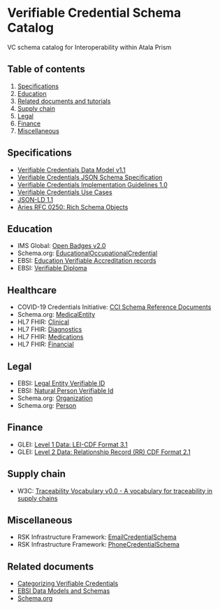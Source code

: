 # Verifiable Credential Schema Catalog
VC schema catalog for Interoperability within Atala Prism

## Table of contents
1. [Specifications](#Specifications)
2. [Education](#Education)
3. [Related documents and tutorials](#Related-documents)
4. [Supply chain](#Supply-chain)
5. [Legal](#Legal)
6. [Finance](#Finance)
7. [Miscellaneous](#Miscellaneous)

## Specifications
- [Verifiable Credentials Data Model v1.1](https://www.w3.org/TR/vc-data-model/)
- [Verifiable Credentials JSON Schema Specification](https://w3c-ccg.github.io/vc-json-schemas/v1/index.html#biblio-json-ld)
- [Verifiable Credentials Implementation Guidelines 1.0](https://w3c.github.io/vc-imp-guide/)
- [Verifiable Credentials Use Cases](https://www.w3.org/TR/vc-use-cases/#dfn-credential-repository)
- [JSON-LD 1.1](https://w3c.github.io/json-ld-syntax/)
- [Aries RFC 0250: Rich Schema Objects](https://github.com/hyperledger/aries-rfcs/tree/main/concepts/0250-rich-schemas)


## Education
- IMS Global: [Open Badges v2.0 ](https://www.imsglobal.org/sites/default/files/Badges/OBv2p0Final/index.html)
- Schema.org: [EducationalOccupationalCredential](https://schema.org/EducationalOccupationalCredential)
- EBSI: [Education Verifiable Accreditation records](https://ec.europa.eu/digital-building-blocks/code/projects/EBSI/repos/json-schema/browse/schemas/ebsi-muti-uni-pilot/education-verifiable-accreditation-records)
- EBSI: [Verifiable Diploma](https://ec.europa.eu/digital-building-blocks/code/projects/EBSI/repos/json-schema/browse/schemas/ebsi-muti-uni-pilot/verifiable-diploma)



## Healthcare
- COVID-19 Credentials Initiative: [CCI Schema Reference Documents](https://drive.google.com/drive/u/1/folders/1h4vF79KzUY6KipBt3A6kMEboiqcSYtv7)
- Schema.org: [MedicalEntity](https://schema.org/MedicalEntity)
- HL7 FHIR: [Clinical](http://hl7.org/fhir/clinicalsummary-module.html)
- HL7 FHIR: [Diagnostics](http://hl7.org/fhir/diagnostics-module.html)
- HL7 FHIR: [Medications](http://hl7.org/fhir/medications-module.html)
- HL7 FHIR: [Financial](http://hl7.org/fhir/financial-module.html)

## Legal
- EBSI: [Legal Entity Verifiable ID](https://ec.europa.eu/digital-building-blocks/code/projects/EBSI/repos/json-schema/browse/schemas/ebsi-vid/legal-entity)
- EBSI: [Natural Person Verifiable Id](https://ec.europa.eu/digital-building-blocks/code/projects/EBSI/repos/json-schema/browse/schemas/ebsi-vid/natural-person)
- Schema.org: [Organization](https://schema.org/Organization)
- Schema.org: [Person](https://schema.org/Person)


## Finance
- GLEI: [Level 1 Data: LEI-CDF Format 3.1](https://www.gleif.org/en/about-lei/common-data-file-format/current-versions/level-1-data-lei-cdf-3-1-format)
- GLEI: [Level 2 Data: Relationship Record (RR) CDF Format 2.1](https://www.gleif.org/en/about-lei/common-data-file-format/current-versions/level-2-data-relationship-record-rr-cdf-2-1-format)


## Supply chain
- W3C: [Traceability Vocabulary v0.0 - A vocabulary for traceability in supply chains](https://w3c-ccg.github.io/traceability-vocab/#BillOfLadingCertificate)

## Miscellaneous
- RSK Infrastructure Framework: [EmailCredentialSchema](https://rsksmart.github.io/vc-json-schemas/EmailCredentialSchema/v1.0/schema.json)
- RSK Infrastructure Framework: [PhoneCredentialSchema](https://rsksmart.github.io/vc-json-schemas/PhoneCredentialSchema/v1.0/schema.json)



## Related documents
- [Categorizing Verifiable Credentials](https://www.evernym.com/blog/categorizing-verifiable-credentials/)
- [EBSI Data Models and Schemas](https://ec.europa.eu/digital-building-blocks/wikis/display/EBSIDOC/Data+Models+and+Schemas)
- [Schema.org](https://schema.org)


